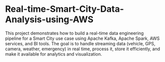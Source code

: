 # Real-time-Smart-City-Data-Analysis-using-AWS
This project demonstrates how to build a real-time data engineering pipeline for a Smart City use case using Apache Kafka, Apache Spark, AWS services, and BI tools. The goal is to handle streaming data (vehicle, GPS, camera, weather, emergency) in real time, process it, store it efficiently, and make it available for analytics and visualization.

